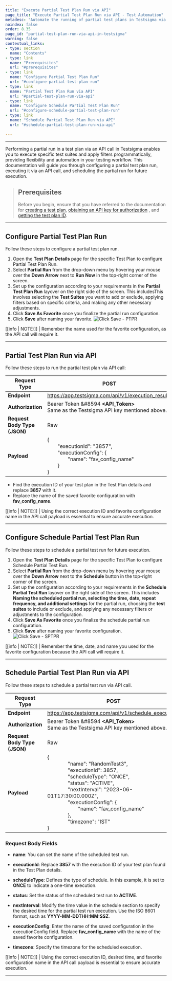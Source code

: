 ```yaml
---
title: "Execute Partial Test Plan Run via API"
page_title: "Execute Partial Test Plan Run via API - Test Automation"
metadesc: "Automate the running of partial test plans in Testsigma via APIs. Configure suites, apply filters, and schedule executions for efficient testing."
noindex: false
order: 8.35
page_id: "partial-test-plan-run-via-api-in-testsigma"
warning: false
contextual_links:
- type: section
  name: "Contents"
- type: link
  name: "Prerequisites"
  url: "#prerequisites"
- type: link
  name: "Configure Partial Test Plan Run"
  url: "#configure-partial-test-plan-run"
- type: link
  name: "Partial Test Plan Run via API"
  url: "#partial-test-plan-run-via-api"
- type: link
  name: "Configure Schedule Partial Test Plan Run"
  url: "#configure-schedule-partial-test-plan-run"
- type: link
  name: "Schedule Partial Test Plan Run via API"
  url: "#schedule-partial-test-plan-run-via-api"

---
```


---

Performing a partial run in a test plan via an API call in Testsigma enables you to execute specific test suites and apply filters programmatically, providing flexibility and automation in your testing workflow. This documentation will guide you through configuring a partial test plan run, executing it via an API call, and scheduling the partial run for future execution.

> ## **Prerequisites**
> 
> Before you begin, ensure that you have referred to the documentation for [creating a test plan](https://testsigma.com/docs/test-management/test-plans/overview/), [obtaining an API key for authorization](https://testsigma.com/docs/configuration/api-keys/) , and [getting the test plan ID](https://testsigma.com/docs/continuous-integration/get-test-plan-details/).

---

## **Configure Partial Test Plan Run**

Follow these steps to configure a partial test plan run.

1. Open the **Test Plan Details** page for the specific Test Plan to configure Partial Test Plan Run.
2. Select **Partial Run** from the drop-down menu by hovering your mouse over the **Down Arrow** next to **Run Now** in the top-right corner of the screen.
3. Set up the configuration according to your requirements in the **Partial Test Plan Run** layover on the right side of the screen. This includesThis involves selecting the **Test Suites** you want to add or exclude, applying filters based on specific criteria, and making any other necessary adjustments.
4. Click **Save As Favorite** once you finalize the partial run configuration.
5. Click **Save** after naming your favorite. ![Click Save - PTPR](https://s3.amazonaws.com/static-docs.testsigma.com/new_images/projects/applications/save_configpartialrun_ts.gif)

[[info | NOTE:]]
| Remember the name used for the favorite configuration, as the API call will require it.

---

## **Partial Test Plan Run via API**

Follow these steps to run the partial test plan via API call:

|Request Type|POST|
|---|---|
|**Endpoint**|https://app.testsigma.com/api/v1/execution_results|
|**Authorization**|Bearer Token &#8594 **<API_Token>**<br>Same as the Testsigma API key mentioned above.|
|**Request Body Type (JSON)**|Raw|
|**Payload**|{<br>&emsp;&emsp;"executionId": "3857",<br>&emsp;&emsp;"executionConfig": {<br>&emsp;&emsp;&emsp;&emsp;"name": "fav\_config\_name"<br>&emsp;&emsp;}<br>}|

- Find the execution ID of your test plan in the Test Plan details and replace **3857** with it.
- Replace the name of the saved favorite configuration with **fav\_config\_name**.

[[info | NOTE:]]
| Using the correct execution ID and favorite configuration name in the API call payload is essential to ensure accurate execution.

---

## **Configure Schedule Partial Test Plan Run**

Follow these steps to schedule a partial test run for future execution.

1. Open the **Test Plan Details** page for the specific Test Plan to configure Schedule Partial Test Run.
2. Select **Partial Run** from the drop-down menu by hovering your mouse over the **Down Arrow** next to the **Schedule** button in the top-right corner of the screen.
3. Set up the configuration according to your requirements in the **Schedule Partial Test Run** layover on the right side of the screen. This includes **Naming the scheduled partial run, selecting the time, date, repeat frequency, and additional settings** for the partial run, choosing the **test suites** to include or exclude, and applying any necessary filters or adjustments to the configuration.
4. Click **Save As Favorite** once you finalize the schedule partial run configuration.
5. Click **Save** after naming your favorite configuration. ![Click Save - SPTPR](https://s3.amazonaws.com/static-docs.testsigma.com/new_images/projects/applications/sch_save_configpartialrun_ts.gif)

[[info | NOTE:]]
| Remember the time, date, and name you used for the favorite configuration because the API call will require it.

---

## **Schedule Partial Test Plan Run via API**

Follow these steps to schedule a partial test run via API call.

|Request Type|POST|
|---|---|
|**Endpoint**|https://app.testsigma.com/api/v1/schedule_executions|
|**Authorization**|Bearer Token &#8594 **<API_Token>**<br>Same as the Testsigma API key mentioned above.|
|**Request Body Type (JSON)**|Raw|
|**Payload**|{<br>&emsp;&emsp;&emsp;&emsp;"name": "RandomTest3",<br>&emsp;&emsp;&emsp;&emsp;"executionId": 3857,<br>&emsp;&emsp;&emsp;&emsp;"scheduleType": "ONCE",<br>&emsp;&emsp;&emsp;&emsp;"status": "ACTIVE",<br>&emsp;&emsp;&emsp;&emsp;"nextInterval": "2023-06-01T17:30:00.000Z",<br>&emsp;&emsp;&emsp;&emsp;"executionConfig": {<br>&emsp;&emsp;&emsp;&emsp;&emsp;&emsp;"name": "fav\_config\_name"<br>&emsp;&emsp;&emsp;&emsp;},<br>&emsp;&emsp;&emsp;&emsp;"timezone": "IST"<br>}|

### **Request Body Fields**

- **name**: You can set the name of the scheduled test run.

- **executionId**: Replace **3857** with the execution ID of your test plan found in the Test Plan details.

- **scheduleType**: Defines the type of schedule. In this example, it is set to **ONCE** to indicate a one-time execution.

- **status**: Set the status of the scheduled test run to **ACTIVE**.

- **nextInterval**: Modify the time value in the schedule section to specify the desired time for the partial test run execution. Use the ISO 8601 format, such as **YYYY-MM-DDTHH:MM:SSZ**.

- **executionConfig**: Enter the name of the saved configuration in the executionConfig field. Replace **fav\_config\_name** with the name of the saved favorite configuration.

- **timezone**: Specify the timezone for the scheduled execution.

[[info | NOTE:]]
| Using the correct execution ID, desired time, and favorite configuration name in the API call payload is essential to ensure accurate execution.

---
